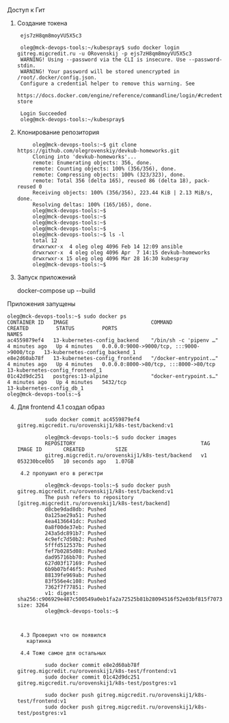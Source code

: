 
Доступ к Гит

1. Создание токена

        ejs7zH8qm8moyVU5X5c3

        oleg@mck-devops-tools:~/kubespray$ sudo docker login  gitreg.migcredit.ru -u ORovenskij -p ejs7zH8qm8moyVU5X5c3
        WARNING! Using --password via the CLI is insecure. Use --password-stdin.
        WARNING! Your password will be stored unencrypted in /root/.docker/config.json.
        Configure a credential helper to remove this warning. See
        https://docs.docker.com/engine/reference/commandline/login/#credentials-store

        Login Succeeded
        oleg@mck-devops-tools:~/kubespray$

2. Клонирование репозитория

            oleg@mck-devops-tools:~$ git clone https://github.com/olegrovenskiy/devkub-homeworks.git
            Cloning into 'devkub-homeworks'...
            remote: Enumerating objects: 356, done.
            remote: Counting objects: 100% (356/356), done.
            remote: Compressing objects: 100% (323/323), done.
            remote: Total 356 (delta 165), reused 86 (delta 18), pack-reused 0
            Receiving objects: 100% (356/356), 223.44 KiB | 2.13 MiB/s, done.
            Resolving deltas: 100% (165/165), done.
            oleg@mck-devops-tools:~$
            oleg@mck-devops-tools:~$
            oleg@mck-devops-tools:~$
            oleg@mck-devops-tools:~$
            oleg@mck-devops-tools:~$ ls -l
            total 12
            drwxrwxr-x  4 oleg oleg 4096 Feb 14 12:09 ansible
            drwxrwxr-x  4 oleg oleg 4096 Apr  7 14:15 devkub-homeworks
            drwxrwxr-x 15 oleg oleg 4096 Mar 28 16:30 kubespray
            oleg@mck-devops-tools:~$



3. Запуск приложений

    docker-compose up --build

Приложения запущены

    oleg@mck-devops-tools:~$ sudo docker ps
    CONTAINER ID   IMAGE                           COMMAND                  CREATED         STATUS         PORTS                                       NAMES
    ac4559879ef4   13-kubernetes-config_backend    "/bin/sh -c 'pipenv …"   4 minutes ago   Up 4 minutes   0.0.0.0:9000->9000/tcp, :::9000->9000/tcp   13-kubernetes-config_backend_1
    e8e2d60ab78f   13-kubernetes-config_frontend   "/docker-entrypoint.…"   4 minutes ago   Up 4 minutes   0.0.0.0:8000->80/tcp, :::8000->80/tcp       13-kubernetes-config_frontend_1
    01c42d9dc251   postgres:13-alpine              "docker-entrypoint.s…"   4 minutes ago   Up 4 minutes   5432/tcp                                    13-kubernetes-config_db_1
    oleg@mck-devops-tools:~$

4. Для frontend
        4.1 создал образ

                sudo docker commit ac4559879ef4 gitreg.migcredit.ru/orovenskij1/k8s-test/backend:v1
                
                oleg@mck-devops-tools:~$ sudo docker images
                REPOSITORY                                         TAG          IMAGE ID       CREATED          SIZE
                gitreg.migcredit.ru/orovenskij1/k8s-test/backend   v1           053230bce0b5   10 seconds ago   1.07GB

        4.2 пропушил его в регистри

                oleg@mck-devops-tools:~$ sudo docker push  gitreg.migcredit.ru/orovenskij1/k8s-test/backend:v1
                The push refers to repository [gitreg.migcredit.ru/orovenskij1/k8s-test/backend]
                d8cbe9dad8db: Pushed
                0a125ae29a51: Pushed
                4ea4136641dc: Pushed
                0a8f00de37eb: Pushed
                243a5dc891b7: Pushed
                4c9efc7d50b2: Pushed
                5fffd512537b: Pushed
                fef7b0285d08: Pushed
                dad95716bb70: Pushed
                627d03f17169: Pushed
                6b9b07bf46f5: Pushed
                88139fe969ab: Pushed
                83f556e4c108: Pushed
                7362f7f77851: Pushed
                v1: digest: sha256:c906929e487c500549a0eb1fa2a72525b81b28094516f52e03bf815f7073544d size: 3264
                oleg@mck-devops-tools:~$
                
               
               
        4.3 Проверил что он появился
          картинка
          
        4.4 Тоже самое для остальных  
          
                sudo docker commit e8e2d60ab78f gitreg.migcredit.ru/orovenskij1/k8s-test/frontend:v1
                sudo docker commit 01c42d9dc251 gitreg.migcredit.ru/orovenskij1/k8s-test/postgres:v1

                sudo docker push gitreg.migcredit.ru/orovenskij1/k8s-test/frontend:v1
                sudo docker push gitreg.migcredit.ru/orovenskij1/k8s-test/postgres:v1





